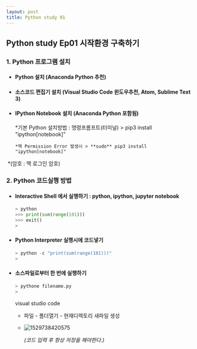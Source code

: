 ```yaml
---
layout: post
title: Python study 01
---
```


## Python study Ep01 시작환경 구축하기

### 1. Python 프로그램 설치

- #### Python 설치 (Anaconda Python 추천)

- #### 소스코드 편집기 설치 (Visual Studio Code 윈도우추천, Atom, Sublime Text 3)

- #### IPython Notebook 설치 (Anaconda Python 포함됨)

  *기본 Python 설치방법 : 명령프롬프트(터미널) > pip3 install "ipython[notebook]"

  ```
  *맥 Permission Error 발생시 > **sudo** pip3 install "ipython[notebook]"
  ```

​          *(암호 : 맥 로그인 암호)

### 2. Python 코드실행 방법

- #### Interactive Shell 에서 실행하기 : python, ipython, jupyter notebook

  ```python
  > python
  >>> print(sum(range(101)))
  >>> exit()
  >
  ```

- #### Python Interpreter 실행시에 코드넣기

  ```python
  > python -c "print(sum(range(101)))"
  >
  ```

- #### 소스파일로부터 한 번에 실행하기

  ```python
  > pythone filename.py
  >
  ```

  visual studio code

  - 파일 - 폴더열기 - 현재디렉토리 새파일 생성

  - ![1529738420575](C:\Users\YANGUK\desktop\study\github\img\Ep01_1.png)

    *(코드 입력 후 항상 저장을 해야한다.)*
